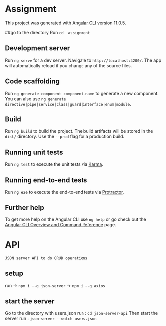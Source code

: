# Assignment

This project was generated with [Angular CLI](https://github.com/angular/angular-cli) version 11.0.5.

##go to the directory
Run  `cd  assignment`

## Development server

Run `ng serve` for a dev server. Navigate to `http://localhost:4200/`. The app will automatically reload if you change any of the source files.

## Code scaffolding

Run `ng generate component component-name` to generate a new component. You can also use `ng generate directive|pipe|service|class|guard|interface|enum|module`.

## Build

Run `ng build` to build the project. The build artifacts will be stored in the `dist/` directory. Use the `--prod` flag for a production build.

## Running unit tests

Run `ng test` to execute the unit tests via [Karma](https://karma-runner.github.io).

## Running end-to-end tests

Run `ng e2e` to execute the end-to-end tests via [Protractor](http://www.protractortest.org/).

## Further help

To get more help on the Angular CLI use `ng help` or go check out the [Angular CLI Overview and Command Reference](https://angular.io/cli) page.




# API
	JSON server API to do CRUD operations
## setup 
run 
->      `npm i --g json-server` 
->	`npm i --g axios`

## start the server 
Go to the directory with users.json
run :  `cd json-server-api`
Then start the server
run : `json-server --watch users.json`
